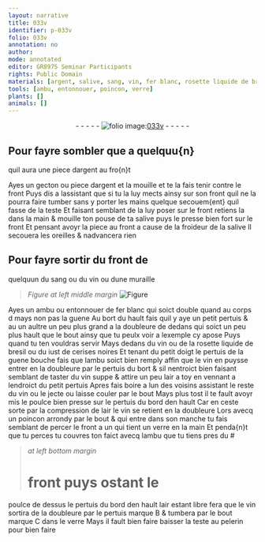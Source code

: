 ```yaml
---
layout: narrative
title: 033v
identifier: p-033v
folio: 033v
annotation: no
author:
mode: annotated
editor: GR8975 Seminar Participants
rights: Public Domain
materials: [argent, salive, sang, vin, fer blanc, rosette liquide de bresil, iust de cerises noires, air]
tools: [ambu, entonnouer, poincon, verre]
plants: []
animals: []
---
```


<div class="folio" align="center">- - - - - <a href="http://gallica.bnf.fr/ark:/12148/btv1b10500001g/f72.image" target="_blank"><img src="https://cu-mkp.github.io/2017-workshop-edition/assets/photo-icon.png" alt="folio image: " style="display:inline-block; margin-bottom:-3px;"/>033v</a> - - - - - </div>  
  

## Pour fayre sombler que a quelquu{n}
 quil aura une piece d<span class="m">argent</span> au <span class="bp">fro{n}t</span>

 
Ayes un gecton ou piece d<span class="m">argent</span> et la mouille et te la
 fais tenir contre le <span class="bp">front</span> Puys dis a l<span class="pro">assistant</span>
 que si tu la luy mects ainsy sur son <span class="bp">front</span> quil ne la
 pourra faire tumber sans y porter les <span class="bp">mains</span> quelque
 secouem{ent} quil fasse de la <span class="bp">teste</span> Et faisant semblant
 de la luy poser sur le <span class="bp">front</span> retiens la dans la <span class="bp">main</span>
 & mouille ton <span class="bp">pouse</span> de ta <span class="m">salive</span> puys le presse bien fort
 sur le <span class="bp">front</span> Et pensant avoyr la piece au <span class="bp">front</span> a cause
 de la froideur de la <span class="m">salive</span> Il secouera les <span class="bp">oreilles</span>
 & nadvancera rien
 
 
  

## Pour fayre sortir du <span class="bp">front</span> de
 quelquun du <span class="m">sang</span> ou du <span class="m">vin</span> ou dune
 <span class="env">muraille</span>

 
> *Figure*
> *at left middle margin*
> <a href="https://drive.google.com/open?id=0B9-oNrvWdlO5MXk2RzNQdF9aeDg" target="_blank"><img src="https://cu-mkp.github.io/GR8975-edition/assets/photo-icon.png" alt="Figure" style="display:inline-block; margin-bottom:-3px;"/></a>
 
Ayes un <span class="tl">ambu</span> ou <span class="tl">entonnouer</span> de <span class="m">fer blanc</span> qui soict double
 quand au corps d mays non pas la guene Au bort du
 hault fais quil y aye un petit pertuis & au un aultre
 un peu plus grand a la doubleure de dedans qui soict un
 peu plus hault que le bout ainsy que tu peulx voir a
 lexemple cy apose Puys quand tu ten vouldras servir
 Mays dedans du <span class="m">vin</span> ou de la <span class="m">rosette liquide de bresil</span> ou
 du <span class="m">iust de cerises noires</span> Et tenant du petit <span class="bp">doigt</span> le pertuis
 de la guene bouche fais que lambu soict bien remply
 affin que le <span class="m">vin</span> en puysse entrer en la doubleure par le
 pertuis du bort & sil nentroict bien faisant semblant de
 taster du <span class="m">vin</span> suppe & attire un peu l<span class="m">air</span> a toy en vennant
 a lendroict du petit pertuis Apres fais boire a lun des
 voisins <span class="pro">assistant</span> le reste du <span class="m">vin</span> ou le jecte ou laisse couler
 par le bout Mays plus tost il te fault avoyr mis le
 <span class="bp">poulce</span> bien presse sur le pertuis du bord den hault Car
 en ceste sorte par la compression de l<span class="m">air</span> le <span class="m">vin</span> se retient
 en la doubleure Lors avecq un <span class="tl">poincon</span> arrondy par
 le bout & qui entre dans son manche tu fais semblant de
 percer le <span class="bp">front</span> a un qui tient un <span class="tl">verre</span> en la <span class="bp">main</span> Et penda{n}t
 que tu perces tu couvres ton faict avecq l<span class="tl">ambu</span> que tu tiens pres du #
 
> *at left bottom margin*
> 
>   # <span class="bp">front</span> puys ostant le
 <span class="bp">poulce</span> de dessus le
 pertuis du bord den
 hault l<span class="m">air</span> estant libre
 fera que le <span class="m">vin</span> sortira
 de la doubleure par le
 pertuis marque B & tumbera
 par le bout marque C
 dans le <span class="tl">verre</span> Mays
 il fault bien faire
 baisser la <span class="bp">teste</span> au
 <span class="pro">pelerin</span> pour bien faire
 
